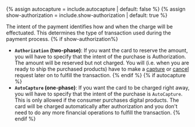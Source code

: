 {% assign autocapture = include.autocapture | default: false %}
{% assign show-authorization = include.show-authorization | default: true %}

The intent of the payment identifies how and when the charge will be
effectuated. This determines the type of transaction used during the payment
process.
{% if show-authorization%}

* **`Authorization` (two-phase)**: If you want the card to reserve the
  amount, you will have to specify that the intent of the purchase is
  Authorization. The amount will be reserved but not charged. You will (i.e.
  when you are ready to ship the purchased products) have to make a
  [capture][capture] or [cancel][cancel] request later on to fulfill the
  transaction.
  {% endif %}
{% if autocapture %}
* **`AutoCapture` (one-phase)**:  If you want the card to be charged
  right away, you will have to specify that the intent of the purchase is
  `AutoCapture`. This is only allowed if the consumer purchases digital
  products. The card will be charged automatically after authorization
  and you don't need to do any more financial operations to fulfill the
  transaction.
{% endif %}

[capture]: ./after-payment#capture
[cancel]: ./after-payment#cancellations
